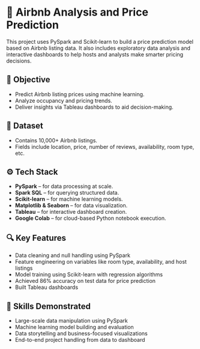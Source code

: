 # 🏡 Airbnb Analysis and Price Prediction

This project uses PySpark and Scikit-learn to build a price prediction model based on Airbnb listing data. It also includes exploratory data analysis and interactive dashboards to help hosts and analysts make smarter pricing decisions.

## 📌 Objective

- Predict Airbnb listing prices using machine learning.
- Analyze occupancy and pricing trends.
- Deliver insights via Tableau dashboards to aid decision-making.

## 📂 Dataset

- Contains 10,000+ Airbnb listings.
- Fields include location, price, number of reviews, availability, room type, etc.

## ⚙️ Tech Stack

- **PySpark** – for data processing at scale.
- **Spark SQL** – for querying structured data.
- **Scikit-learn** – for machine learning models.
- **Matplotlib & Seaborn** – for data visualization.
- **Tableau** – for interactive dashboard creation.
- **Google Colab** – for cloud-based Python notebook execution.

## 🔍 Key Features

- Data cleaning and null handling using PySpark
- Feature engineering on variables like room type, availability, and host listings
- Model training using Scikit-learn with regression algorithms
- Achieved 86% accuracy on test data for price prediction
- Built Tableau dashboards

## 🧠 Skills Demonstrated

- Large-scale data manipulation using PySpark
- Machine learning model building and evaluation
- Data storytelling and business-focused visualizations
- End-to-end project handling from data to dashboard

